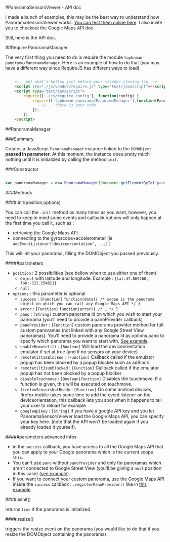 #PanoramaSensorsViewer - API doc

I made a bunch of examples, this may be the best way to understand how PanoramaSensorsViewer works. [You can test them online here](http://labs.topheman.com/PanoramaSensorsViewer/). I also invite you to checkout the Google Maps API doc.

Still, here is the API doc.

##Require PanoramaManager

The very first thing you need to do is require the module `topheman-panorama/PanoramaManager`. Here is an example of how to do that (you may have a different way since RequireJS has different ways to load).

```html

	<!-- put what's bellow just before your </body> closing tag -->
    <script src="./js/vendor/require.js" type="text/javascript"></script>
	<script type="text/javascript">
	    require(['./js/require.config'], function(config) {
	        require(['topheman-panorama/PanoramaManager'],function(PanoramaManager){
				//... there is your code
	        });
	    });
	</script>

```

##PanoramaManager

###Summary

Creates a JavaScript `PanoramaManager` instance linked to the `DOMObject` **passed in parameter**. At this moment, the instance does pretty much nothing until it is initialized by calling the method `init`.

###Constructor

```js

var panoramaManager = new PanoramaManager(document.getElementById('pano'));

```

###Methods

####.init(position,options)

You can call the `.init` method as many times as you want, however, you need to keep in mind some events and callback options will only happen at the first time you call it, such as :

* retrieving the Google Maps API
* connecting to the gyroscope+accelerometer (ie `addEventListener("deviceorientation", ...)` )

This will init your panorama, filling the DOMObject you passed previously.

#####parameters

* `position` : 2 possibilities (see bellow when to use either one of them)
	* `Object` with latitude and longitude. Example : `{lat:37.869260, lon:-122.254811}`
	* `null`
* `options` : this parameter is optional
	* `success` : `[Function]` `function(data){ /* scope is the panorama object on which you can call any Google Maps API */ }`
	* `error` : `[Function]` `function(error){ /* … */ }`
	* `pano` : `[String]` custom panorama id on which you wish to start your panorama (you'll need to provide a panoProvider callback)
	* `panoProvider` : `[Function]` custom panorama provider method for full custom panoramas (not linked with any Google Street View panoramas). You'll need to provide a panorama id as options.pano to specify which panorama you want to start with. [See example](https://github.com/topheman/PanoramaSensorsViewer/blob/master/src/js/PanoramaSensorsViewer/src/demo.custompanorama.html).
	* `enableRemotetilt` : `[Boolean]` Will load the deviceorientation emulator if set at true (and if no sensors on your device)
	* `remotetiltIsBlocked` : `[Function]` Callback called if the emulator popup has been blocked by a popup blocker such as adBlock
	* `remotetiltIsUnblocked` : `[Function]` Callback called if the emulator popup has not been blocked by a popup blocker
	* `disableTouchmove` : `[Boolean|Function]` Disables the touchmove. If a function is given, this will be executed on touchmove.
	* `firefoxSensorsNotReady` : `[Function]` On some android devices, firefox mobile takes some time to add the event listener on the deviceorientation, this callback lets you spot when it happens to tell your user to reload for example
	* `googleApiKey` : `[String]` if you have a google API key and you let PanoramaSensorsViewer load the Google Maps API, you can specify your key here. (note that the API won't be loaded again if you already loaded it yourself).

#####parameters advanced infos

* in the `success` callback, you have access to all the Google Maps API that you can apply to your Google panorama which is the current scope `this`.
* You can't use `pano` without `panoProvider` and only for panoramas which aren't connected to Google Street View (you'll be giving a `null` position in this case) ([see example](https://github.com/topheman/PanoramaSensorsViewer/blob/master/src/js/PanoramaSensorsViewer/src/demo.custompanorama.html)).
* If you want to connect your custom panorama, use the Google Maps API inside the `success` callback : `.registerPanoProvider()` like in [this example](https://github.com/topheman/PanoramaSensorsViewer/blob/master/src/js/PanoramaSensorsViewer/src/demo.custompanorama.tiles.html).

####.isInit()

returns `true` if the panorama is initialized

####.resize()

triggers the resize event on the panorama (you would like to do that if you resize the DOMObject containing the panorama)
